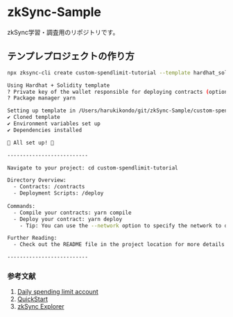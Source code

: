 # zkSync-Sample

zkSync学習・調査用のリポジトリです。

## テンプレプロジェクトの作り方

```bash
npx zksync-cli create custom-spendlimit-tutorial --template hardhat_solidity
```

```bash
Using Hardhat + Solidity template
? Private key of the wallet responsible for deploying contracts (optional) ****************************************************************
? Package manager yarn

Setting up template in /Users/harukikondo/git/zkSync-Sample/custom-spendlimit-tutorial...
✔ Cloned template
✔ Environment variables set up
✔ Dependencies installed

🎉 All set up! 🎉

--------------------------

Navigate to your project: cd custom-spendlimit-tutorial

Directory Overview:
  - Contracts: /contracts
  - Deployment Scripts: /deploy
  
Commands:
  - Compile your contracts: yarn compile
  - Deploy your contract: yarn deploy 
    - Tip: You can use the --network option to specify the network to deploy to.

Further Reading:
  - Check out the README file in the project location for more details: custom-spendlimit-tutorial/README.md

--------------------------
```

### 参考文献
1. [Daily spending limit account](https://docs.zksync.io/build/tutorials/smart-contract-development/account-abstraction/daily-spend-limit.html)
2. [QuickStart](https://docs.zksync.io/build/quick-start/hello-world.html)
3. [zkSync Explorer](https://explorer.zksync.io/address/0x51908F598A5e0d8F1A3bAbFa6DF76F9704daD072)